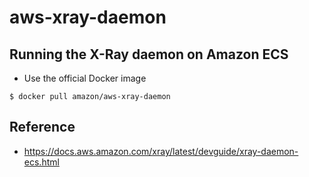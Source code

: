 # aws-xray-daemon

## Running the X-Ray daemon on Amazon ECS

- Use the official Docker image
```
$ docker pull amazon/aws-xray-daemon
```

## Reference
- https://docs.aws.amazon.com/xray/latest/devguide/xray-daemon-ecs.html